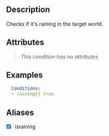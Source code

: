 ## Description
Checks if it's raining in the target world.


## Attributes
> *This condition has no attributes*


## Examples
```yaml
  Conditions:
  - raining{} true
```


## Aliases
- [x] israining